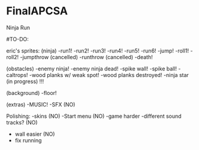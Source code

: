 # FinalAPCSA
Ninja Run 

#TO-DO:

eric's sprites:
(ninja)
-run1!
-run2!
-run3!
-run4!
-run5!
-run6!
-jump!
-roll1!
-roll2!
-jumpthrow (cancelled)
-runthrow (cancelled)
-death!

(obstacles)
-enemy ninja!
-enemy ninja dead!
-spike wall!
-spike ball!
-caltrops!
-wood planks w/ weak spot!
-wood planks destroyed!
-ninja star (in progress) !!!

(background)
-floor!

(extras)
-MUSIC!
-SFX (NO)

Polishing:
-skins (NO)
-Start menu (NO)
-game harder
-different sound tracks? (NO)
- wall easier (NO)
- fix running
